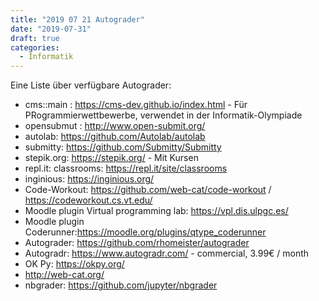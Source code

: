 ```yaml
---
title: "2019 07 21 Autograder"
date: "2019-07-31"
draft: true
categories:
  - Informatik
---
```


Eine Liste über verfügbare Autograder:

  * cms::main : https://cms-dev.github.io/index.html - Für PRogrammierwettbewerbe, verwendet in der Informatik-Olympiade
  * opensubmut : http://www.open-submit.org/
  * autolab: https://github.com/Autolab/autolab
  * submitty: https://github.com/Submitty/Submitty
  * stepik.org: https://stepik.org/ - Mit Kursen
  * repl.it: classrooms: https://repl.it/site/classrooms
  * inginious: https://inginious.org/
  * Code-Workout: https://github.com/web-cat/code-workout / https://codeworkout.cs.vt.edu/
  * Moodle plugin Virtual programming lab: https://vpl.dis.ulpgc.es/
  * Moodle plugin Coderunner:https://moodle.org/plugins/qtype_coderunner
  * Autograder: https://github.com/rhomeister/autograder
  * Autogradr: https://www.autogradr.com/ - commercial, 3.99€ / month
  * OK Py: https://okpy.org/
  * http://web-cat.org/
  * nbgrader: https://github.com/jupyter/nbgrader